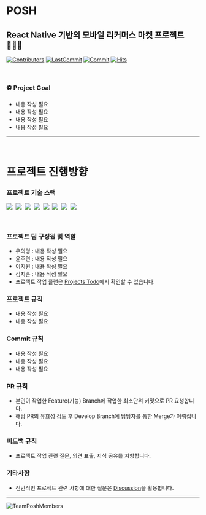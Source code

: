 # POSH 
React Native 기반의 모바일 리커머스 마켓 프로젝트 👩🏻‍💻
---
[![Contributors](https://img.shields.io/github/contributors-anon/https://github.com/TeamPOSH/POSH)](https://github.com/TeamPOSH/POSH)
[![LastCommit](https://img.shields.io/github/last-commit/https://github.com/TeamPOSH/POSH)](https://github.com/TeamPOSH/POSH)
[![Commit](https://img.shields.io/github/commit-activity/w/https://github.com/TeamPOSH/POSH)](https://github.com/TeamPOSH/POSH)
[![Hits](https://hits.seeyoufarm.com/api/count/incr/badge.svg?url=https%3A%2F%2Fgithub.com%2Fhttps://github.com/TeamPOSH/POSH&count_bg=%23FF8500&title_bg=%23555555&icon=&icon_color=%23E7E7E7&title=hits&edge_flat=false)](https://github.com/TeamPOSH/POSH)

<br/>


### ⚽️ Project Goal

- 내용 작성 필요
- 내용 작성 필요
- 내용 작성 필요
- 내용 작성 필요

---

<br/>

# 프로젝트 진행방향

### 프로젝트 기술 스택 
<p align="left">
  <img src="https://img.shields.io/badge/HTML-E34F26?style=flat-square&logo=HTML5&logoColor=white"/></a>&nbsp  
  <img src="https://img.shields.io/badge/CSS-1572B6?style=flat-square&logo=css3&logoColor=white"/></a>&nbsp  
  <img src="https://img.shields.io/badge/Javascript-ffb13b?style=flat-square&logo=javascript&logoColor=white"/></a>&nbsp 
  <img src="https://img.shields.io/badge/Typescript-3178c6?style=flat-square&logo=Typescript&logoColor=white"/></a>&nbsp 
  <img src="https://img.shields.io/badge/React-61dafb?style=flat-square&logo=React&logoColor=white"/></a>&nbsp  
  <img src="https://img.shields.io/badge/Firebase-FFCA28?style=flat-square&logo=Firebase&logoColor=black"/></a>&nbsp
  <img src="https://img.shields.io/badge/ReactNative-61DAFB?style=flat-square&logo=React&logoColor=black"/></a>&nbsp
  <img src="https://img.shields.io/badge/Git-F05032?style=flat-square&logo=Git&logoColor=white"/></a>&nbsp
</p>
<br />

### 프로젝트 팀 구성원 및 역할

- 우의명 : 내용 작성 필요
- 윤주연 : 내용 작성 필요
- 이지원 : 내용 작성 필요
- 김지훈 : 내용 작성 필요
- 프로젝트 작업 플랜은 [Projects Todo](https://github.com/TeamPOSH/POSH/projects/1)에서 확인할 수 있습니다.

### 프로젝트 규칙

- 내용 작성 필요
- 내용 작성 필요

### Commit 규칙

- 내용 작성 필요
- 내용 작성 필요
- 내용 작성 필요

### PR 규칙

- 본인이 작업한 Feature(기능) Branch에 작업한 최소단위 커밋으로 PR 요청합니다.
- 해당 PR의 유효성 검토 후 Develop Branch에 담당자를 통한 Merge가 이뤄집니다.

### 피드백 규칙

- 프로젝트 작업 관련 질문, 의견 표출, 지식 공유를 지향합니다.

### 기타사항
- 전반적인 프로젝트 관련 사항에 대한 질문은 [Discussion](https://github.com/TeamPOSH/POSH/discussions/1)을 활용합니다.

---
![TeamPoshMembers](https://user-images.githubusercontent.com/79819941/139809109-782aee4d-dc3c-4781-82b4-024137e95c5e.png)
